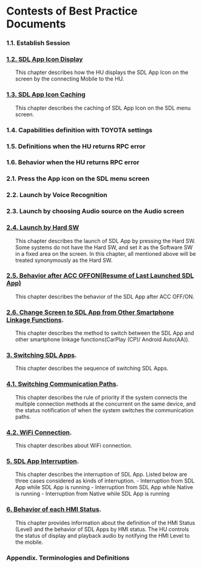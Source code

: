 # Contests of Best Practice Documents

### 1.1. Establish Session

### [1.2. SDL App Icon Display](./1.2.SDL_App_Icon_Display/index.md)
<ol>
This chapter describes how the HU displays the SDL App Icon on the screen by the connecting Mobile to the HU.
</ol>

### [1.3. SDL App Icon Caching](./1.3.SDL_App_Icon_Caching/index.md)
<ol>
This chapter describes the caching of SDL App Icon on the SDL menu screen.
</ol>

### 1.4. Capabilities definition with TOYOTA settings

### 1.5. Definitions when the HU returns RPC error

### 1.6. Behavior when the HU returns RPC error

### 2.1. Press the App icon on the SDL menu screen

### 2.2. Launch by Voice Recognition

### 2.3. Launch by choosing Audio source on the Audio screen

### [2.4. Launch by Hard SW](./2.4.Launch_by_Hard_SW/index.md)
<ol>
This chapter describes the launch of SDL App by pressing the Hard SW.
Some systems do not have the Hard SW, and set it as the Software SW in a fixed area on the screen.
In this chapter, all mentioned above will be treated synonymously as the Hard SW.
</ol>

### [2.5. Behavior after ACC OFFON(Resume of Last Launched SDL App)](./2.5.Behavior_after_ACC_OFFON(Resume_of_Last_Launched_SDL_App))
<ol>
This chapter describes the behavior of the SDL App after ACC OFF/ON.
</ol>

### [2.6. Change Screen to SDL App from Other Smartphone Linkage Functions](./2.6.Change_Screen_to_SDL_App_from_Other_Smartphone_Linkage_Functions/index.md).
<ol>
This chapter describes the method to switch between the SDL App and other smartphone linkage functions(CarPlay (CP)/ Android Auto(AA)).
</ol>

### [3. Switching SDL Apps](./3.Switching_SDL_Apps/index.md).
<ol>
This chapter describes the sequence of switching SDL Apps.
</ol>

### [4.1. Switching Communication Paths](./4.1.Switching_Communication_Paths/index.md).
<ol>
This chapter describes the rule of priority if the system connects the multiple connection methods at the concurrent on the same device, and the status notification of when the system switches the communication paths.
</ol>

### [4.2. WiFi Connection](./4.2.WiFi_Connection/index.md).
<ol>
This chapter describes about WiFi connection.
</ol>

### [5. SDL App Interruption](./5.SDL_App_Interruption/index.md).
<ol>
This chapter describes the interruption of SDL App.
Listed below are three cases considered as kinds of interruption.
- Interruption from SDL App while SDL App is running
- Interruption from SDL App while Native is running
- Interruption from Native while SDL App is running
</ol>

### [6. Behavior of each HMI Status](./6.Behavior_of_each_HMI_Status/index.md).
<ol>
This chapter provides information about the definition of the HMI Status (Level) and the behavior of SDL Apps by HMI status.
The HU controls the status of display and playback audio by notifying the HMI Level to the mobile.
</ol>

### Appendix. Terminologies and Definitions